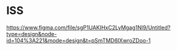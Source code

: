 # ISS
https://www.figma.com/file/sgP1UAKIHxC2LyMgag1Nl9/Untitled?type=design&node-id=104%3A221&mode=design&t=pSmTMD6IXwroZDoo-1